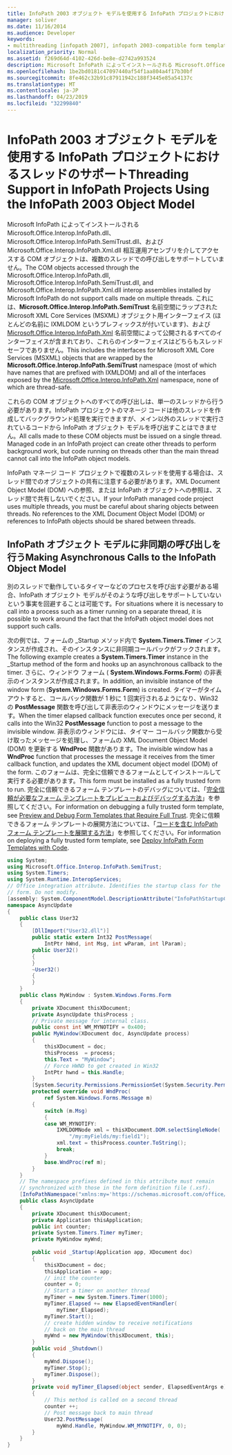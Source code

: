 ```yaml
---
title: InfoPath 2003 オブジェクト モデルを使用する InfoPath プロジェクトにおけるスレッドのサポート
manager: soliver
ms.date: 11/16/2014
ms.audience: Developer
keywords:
- multithreading [infopath 2007], infopath 2003-compatible form templates,threading [InfoPath 2007], support for projects using InfoPath 2003 object model,InfoPath 2003-compatible form templates, threading support
localization_priority: Normal
ms.assetid: f269d64d-4102-426d-be8e-d2742a993524
description: Microsoft InfoPath によってインストールされる Microsoft.Office.Interop.InfoPath.dll、Microsoft.Office.Interop.InfoPath.SemiTrust.dll、および Microsoft.Office.Interop.InfoPath.Xml.dll 相互運用アセンブリを介してアクセスする COM オブジェクトは、複数のスレッドでの呼び出しをサポートしていません。これには、Microsoft.Office.Interop.InfoPath.SemiTrust 名前空間にラップされた Microsoft XML Core Services (MSXML) オブジェクト用インターフェイス (ほとんどの名前に IXMLDOM というプレフィックスが付いています)、および Microsoft.Office.Interop.InfoPath.Xml 名前空間によって公開されるすべてのインターフェイスが含まれており、これらのインターフェイスはどちらもスレッド セーフでありません。
ms.openlocfilehash: 1be2bd0181c47097440af54f1aa804a4f17b30bf
ms.sourcegitcommit: 8fe462c32b91c87911942c188f3445e85a54137c
ms.translationtype: MT
ms.contentlocale: ja-JP
ms.lasthandoff: 04/23/2019
ms.locfileid: "32299840"
---
```

# <a name="threading-support-in-infopath-projects-using-the-infopath-2003-object-model"></a><span data-ttu-id="15d6b-105">InfoPath 2003 オブジェクト モデルを使用する InfoPath プロジェクトにおけるスレッドのサポート</span><span class="sxs-lookup"><span data-stu-id="15d6b-105">Threading Support in InfoPath Projects Using the InfoPath 2003 Object Model</span></span>

<span data-ttu-id="15d6b-106">Microsoft InfoPath によってインストールされる Microsoft.Office.Interop.InfoPath.dll、Microsoft.Office.Interop.InfoPath.SemiTrust.dll、および Microsoft.Office.Interop.InfoPath.Xml.dll 相互運用アセンブリを介してアクセスする COM オブジェクトは、複数のスレッドでの呼び出しをサポートしていません。</span><span class="sxs-lookup"><span data-stu-id="15d6b-106">The COM objects accessed through the Microsoft.Office.Interop.InfoPath.dll, Microsoft.Office.Interop.InfoPath.SemiTrust.dll, and Microsoft.Office.Interop.InfoPath.Xml.dll interop assemblies installed by Microsoft InfoPath do not support calls made on multiple threads.</span></span> <span data-ttu-id="15d6b-107">これには、**Microsoft.Office.Interop.InfoPath.SemiTrust** 名前空間にラップされた Microsoft XML Core Services (MSXML) オブジェクト用インターフェイス (ほとんどの名前に IXMLDOM というプレフィックスが付いています)、および [Microsoft.Office.Interop.InfoPath.Xml](https://msdn.microsoft.com/library/microsoft.office.interop.infopath.xml) 名前空間によって公開されるすべてのインターフェイスが含まれており、これらのインターフェイスはどちらもスレッド セーフでありません。</span><span class="sxs-lookup"><span data-stu-id="15d6b-107">This includes the interfaces for Microsoft XML Core Services (MSXML) objects that are wrapped by the **Microsoft.Office.Interop.InfoPath.SemiTrust** namespace (most of which have names that are prefixed with IXMLDOM) and all of the interfaces exposed by the [Microsoft.Office.Interop.InfoPath.Xml](https://msdn.microsoft.com/library/microsoft.office.interop.infopath.xml)  namespace, none of which are thread-safe.</span></span> 
  
<span data-ttu-id="15d6b-p103">これらの COM オブジェクトへのすべての呼び出しは、単一のスレッドから行う必要があります。InfoPath プロジェクトのマネージ コードは他のスレッドを作成してバックグラウンド処理を実行できますが、メイン以外のスレッドで実行されているコードから InfoPath オブジェクト モデルを呼び出すことはできません。</span><span class="sxs-lookup"><span data-stu-id="15d6b-p103">All calls made to these COM objects must be issued on a single thread. Managed code in an InfoPath project can create other threads to perform background work, but code running on threads other than the main thread cannot call into the InfoPath object models.</span></span>
  
<span data-ttu-id="15d6b-p104">InfoPath マネージ コード プロジェクトで複数のスレッドを使用する場合は、スレッド間でのオブジェクトの共有に注意する必要があります。XML Document Object Model (DOM) への参照、または InfoPath オブジェクトへの参照は、スレッド間で共有しないでください。</span><span class="sxs-lookup"><span data-stu-id="15d6b-p104">If your InfoPath managed code project uses multiple threads, you must be careful about sharing objects between threads. No references to the XML Document Object Model (DOM) or references to InfoPath objects should be shared between threads.</span></span> 
  
## <a name="making-asynchronous-calls-to-the-infopath-object-model"></a><span data-ttu-id="15d6b-112">InfoPath オブジェクト モデルに非同期の呼び出しを行う</span><span class="sxs-lookup"><span data-stu-id="15d6b-112">Making Asynchronous Calls to the InfoPath Object Model</span></span>

<span data-ttu-id="15d6b-113">別のスレッドで動作しているタイマーなどのプロセスを呼び出す必要がある場合、InfoPath オブジェクト モデルがそのような呼び出しをサポートしていないという事実を回避することは可能です。</span><span class="sxs-lookup"><span data-stu-id="15d6b-113">For situations where it is necessary to call into a process such as a timer running on a separate thread, it is possible to work around the fact that the InfoPath object model does not support such calls.</span></span> 
  
<span data-ttu-id="15d6b-114">次の例では、フォームの _Startup メソッド内で **System.Timers.Timer** インスタンスが作成され、そのインスタンスに非同期コールバックがフックされます。</span><span class="sxs-lookup"><span data-stu-id="15d6b-114">The following example creates a **System.Timers.Timer** instance in the _Startup method of the form and hooks up an asynchronous callback to the timer.</span></span> <span data-ttu-id="15d6b-115">さらに、ウィンドウ フォーム ( **System.Windows.Forms.Form**) の非表示のインスタンスが作成されます。</span><span class="sxs-lookup"><span data-stu-id="15d6b-115">In addition, an invisible instance of the window form (**System.Windows.Forms.Form**) is created.</span></span> <span data-ttu-id="15d6b-116">タイマーがタイムアウトすると、コールバック関数が 1 秒に 1 回実行されるようになり、Win32 の **PostMessage** 関数を呼び出して非表示のウィンドウにメッセージを送ります。</span><span class="sxs-lookup"><span data-stu-id="15d6b-116">When the timer elapsed callback function executes once per second, it calls into the Win32 **PostMessage** function to post a message to the invisible window.</span></span> <span data-ttu-id="15d6b-117">非表示のウィンドウには、タイマー コールバック関数から受け取ったメッセージを処理し、フォームの XML Document Object Model (DOM) を更新する **WndProc** 関数があります。</span><span class="sxs-lookup"><span data-stu-id="15d6b-117">The invisible window has a **WndProc** function that processes the message it receives from the timer callback function, and updates the XML document object model (DOM) of the form.</span></span> <span data-ttu-id="15d6b-118">このフォームは、完全に信頼できるフォームとしてインストールして実行する必要があります。</span><span class="sxs-lookup"><span data-stu-id="15d6b-118">This form must be installed as a fully trusted form to run.</span></span> <span data-ttu-id="15d6b-119">完全に信頼できるフォーム テンプレートのデバッグについては、「[完全信頼が必要なフォーム テンプレートをプレビューおよびデバッグする方法](how-to-preview-and-debug-form-templates-that-require-full-trust.md)」を参照してください。</span><span class="sxs-lookup"><span data-stu-id="15d6b-119">For information on debugging a fully trusted form template, see [Preview and Debug Form Templates that Require Full Trust](how-to-preview-and-debug-form-templates-that-require-full-trust.md).</span></span> <span data-ttu-id="15d6b-120">完全に信頼できるフォーム テンプレートの展開方法については、「[コードを含む InfoPath フォーム テンプレートを展開する方法](how-to-deploy-infopath-form-templates-with-code.md)」を参照してください。</span><span class="sxs-lookup"><span data-stu-id="15d6b-120">For information on deploying a fully trusted form template, see [Deploy InfoPath Form Templates with Code](how-to-deploy-infopath-form-templates-with-code.md).</span></span>
  
```cs
using System;
using Microsoft.Office.Interop.InfoPath.SemiTrust;
using System.Timers;
using System.Runtime.InteropServices;
// Office integration attribute. Identifies the startup class for the
// form. Do not modify.
[assembly: System.ComponentModel.DescriptionAttribute("InfoPathStartupClass, Version=1.0, Class=AsyncUpdate.AsyncUpdate")]
namespace AsyncUpdate
{
    public class User32
    {
        [DllImport("User32.dll")]
        public static extern Int32 PostMessage(
            IntPtr hWnd, int Msg, int wParam, int lParam);
        public User32()
        {    
        }
        ~User32()
        {
        }
    }
    public class MyWindow : System.Windows.Forms.Form
    {
        private XDocument thisXDocument;
        private AsyncUpdate thisProcess ;
        // Private message for internal class.
        public const int WM_MYNOTIFY = 0x400;
        public MyWindow(XDocument doc, AsyncUpdate process)
        {
            thisXDocument = doc;
            thisProcess  = process;
            this.Text = "MyWindow";
            // Force HWND to get created in Win32
            IntPtr hwnd = this.Handle; 
        }
        [System.Security.Permissions.PermissionSet(System.Security.Permissions.SecurityAction.Demand, Name="FullTrust")]
        protected override void WndProc(
            ref System.Windows.Forms.Message m) 
        {
            switch (m.Msg)
            {
            case WM_MYNOTIFY:
                IXMLDOMNode xml = thisXDocument.DOM.selectSingleNode(
                    "/my:myFields/my:field1");
                xml.text = thisProcess.counter.ToString();
                break;                
            }
            base.WndProc(ref m);
        }
    }
    // The namespace prefixes defined in this attribute must remain 
    // synchronized with those in the form definition file (.xsf).
    [InfoPathNamespace("xmlns:my='https://schemas.microsoft.com/office/infopath/2003/myXSD/2004-02-11T23-29-59'")]
    public class AsyncUpdate
    {
        private XDocument thisXDocument;
        private Application thisApplication;
        public int counter;
        private System.Timers.Timer myTimer;
        private MyWindow myWnd;
    
        public void _Startup(Application app, XDocument doc)
        {
            thisXDocument = doc;
            thisApplication = app;
            // init the counter
            counter = 0;
            // Start a timer on another thread
            myTimer = new System.Timers.Timer(1000);
            myTimer.Elapsed += new ElapsedEventHandler(
                myTimer_Elapsed);
            myTimer.Start();
            // create hidden window to receive notifications 
            // back on the main thread
            myWnd = new MyWindow(thisXDocument, this);
        }
        public void _Shutdown()
        {
            myWnd.Dispose();
            myTimer.Stop();
            myTimer.Dispose();
        }
        private void myTimer_Elapsed(object sender, ElapsedEventArgs e)
        {
            // This method is called on a second thread
            counter ++;
            // Post message back to main thread
            User32.PostMessage(
                myWnd.Handle, MyWindow.WM_MYNOTIFY, 0, 0);
        }
    }
}

```


